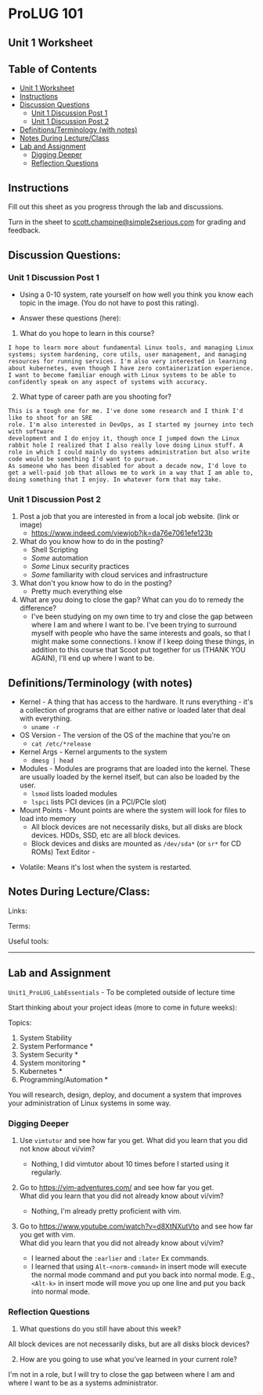 # ProLUG 101
## Unit 1 Worksheet

## Table of Contents
* [Unit 1 Worksheet](#unit-1-worksheet) 
* [Instructions](#instructions) 
* [Discussion Questions](#discussion-questions) 
    * [Unit 1 Discussion Post 1](#unit-1-discussion-post-1) 
    * [Unit 1 Discussion Post 2](#unit-1-discussion-post-2) 
* [Definitions/Terminology (with notes)](#definitionsterminology-with-notes) 
* [Notes During Lecture/Class](#notes-during-lectureclass) 
* [Lab and Assignment](#lab-and-assignment) 
    * [Digging Deeper](#digging-deeper) 
    * [Reflection Questions](#reflection-questions) 


## Instructions
Fill out this sheet as you progress through the lab and discussions.  
 
Turn in the sheet to scott.champine@simple2serious.com for grading and feedback.

## Discussion Questions:

### Unit 1 Discussion Post 1
* Using a 0-10 system, rate yourself on how well you think 
  you know each topic in the image. (You do not have to post this rating).  

* Answer these questions (here): 

1.	What do you hope to learn in this course?

```plaintext
I hope to learn more about fundamental Linux tools, and managing Linux systems; system hardening, core utils, user management, and managing resources for running services. I'm also very interested in learning about kubernetes, even though I have zero containerization experience.
I want to become familiar enough with Linux systems to be able to confidently speak on any aspect of systems with accuracy. 
```

2.	What type of career path are you shooting for?

```plaintext
This is a tough one for me. I've done some research and I think I'd like to shoot for an SRE
role. I'm also interested in DevOps, as I started my journey into tech with software
development and I do enjoy it, though once I jumped down the Linux rabbit hole I realized that I also really love doing Linux stuff. A role in which I could mainly do systems administration but also write code would be something I'd want to pursue. 
As someone who has been disabled for about a decade now, I'd love to get a well-paid job that allows me to work in a way that I am able to, doing something that I enjoy. In whatever form that may take. 
```

### Unit 1 Discussion Post 2
1.	Post a job that you are interested in from a local job website. (link or image)
    * https://www.indeed.com/viewjob?jk=da76e7061efe123b
2.	What do you know how to do in the posting?
    * Shell Scripting
    * _Some_ automation
    * _Some_ Linux security practices
    * _Some_ familiarity with cloud services and infrastructure
3.	What don't you know how to do in the posting?
    * Pretty much everything else
4.	What are you doing to close the gap? What can you do to remedy the difference?
    * I've been studying on my own time to try and close the gap between where I am and where I want to be. I've been trying to surround myself with people who have the same interests and goals, so that I might make some connections. I know if I keep doing these things, in addition to this course that Scoot put together for us (THANK YOU AGAIN), I'll end up where I want to be.

## Definitions/Terminology (with notes)

* Kernel - A thing that has access to the hardware. It runs everything - it's a
  collection of programs that are either native or loaded later that deal with
  everything.
    * `uname -r`
* OS Version - The version of the OS of the machine that you're on
    * `cat /etc/*release`
* Kernel Args - Kernel arguments to the system
    * `dmesg | head`
* Modules - Modules are programs that are loaded into the kernel. 
            These are usually loaded by the kernel itself, but can also be loaded
            by the user.  
    * `lsmod` lists loaded modules
    * `lspci` lists PCI devices (in a PCI/PCIe slot)
* Mount Points - Mount points are where the system will look for files to load into memory
    * All block devices are not necessarily disks, but all disks are block devices. HDDs, SSD, etc are all block
      devices.
    * Block devices and disks are mounted as `/dev/sda*` (or `sr*` for CD ROMs)
Text Editor - 

- Volatile: Means it's lost when the system is restarted.  
    

## Notes During Lecture/Class:
Links:

Terms:

Useful tools:

---

## Lab and Assignment
`Unit1_ProLUG_LabEssentials` - To be completed outside of lecture time

Start thinking about your project ideas (more to come in future weeks):

Topics:
1.	System Stability  
2.	System Performance  *
3.	System Security  *
4.	System monitoring  *
5.	Kubernetes  *
6.	Programming/Automation  *

You will research, design, deploy, and document a system that improves your 
administration of Linux systems in some way.

### Digging Deeper
1.	Use `vimtutor` and see how far you get. What did you learn that you did not know about vi/vim?
    * Nothing, I did vimtutor about 10 times before I started using it regularly.

2.	Go to https://vim-adventures.com/ and see how far you get.  
    What did you learn that you did not already know about vi/vim?
    * Nothing, I'm already pretty proficient with vim.

3.	Go to https://www.youtube.com/watch?v=d8XtNXutVto and see how far you get with vim.  
    What did you learn that you did not already know about vi/vim?
    * I learned about the `:earlier` and `:later` Ex commands.  
    * I learned that using `Alt-<norm-command>` in insert mode will execute the
      normal mode command and put you back into normal mode. E.g., `<Alt-k>` in
      insert mode will move you up one line and put you back into normal mode.  


### Reflection Questions
1.	What questions do you still have about this week?

All block devices are not necessarily disks, but are all disks block devices?


2.	How are you going to use what you’ve learned in your current role?

I'm not in a role, but I will try to close the gap between where I am and where I
want to be as a systems administrator.


